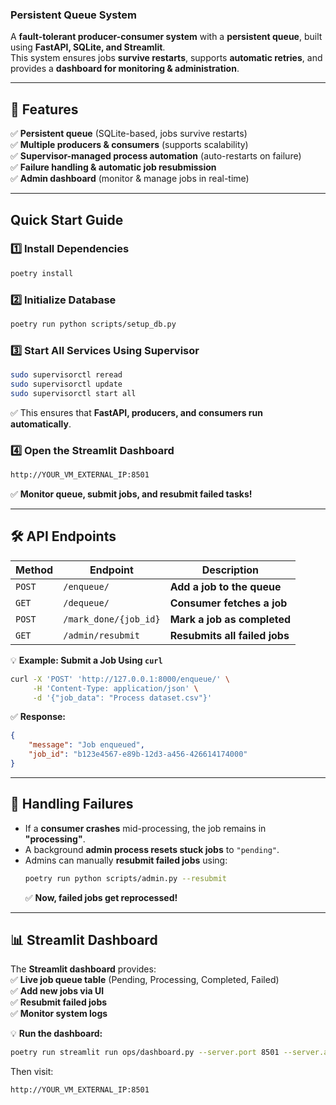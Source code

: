 ### **Persistent Queue System**
A **fault-tolerant producer-consumer system** with a **persistent queue**, built using **FastAPI, SQLite, and Streamlit**.  
This system ensures jobs **survive restarts**, supports **automatic retries**, and provides a **dashboard for monitoring & administration**.

---

## **🔹 Features**
✅ **Persistent queue** (SQLite-based, jobs survive restarts)  
✅ **Multiple producers & consumers** (supports scalability)  
✅ **Supervisor-managed process automation** (auto-restarts on failure)  
✅ **Failure handling & automatic job resubmission**  
✅ **Admin dashboard** (monitor & manage jobs in real-time)  

---

## **Quick Start Guide**
### **1️⃣ Install Dependencies**
```bash
poetry install
```

### **2️⃣ Initialize Database**
```bash
poetry run python scripts/setup_db.py
```

### **3️⃣ Start All Services Using Supervisor**
```bash
sudo supervisorctl reread
sudo supervisorctl update
sudo supervisorctl start all
```
✅ This ensures that **FastAPI, producers, and consumers run automatically**.  

### **4️⃣ Open the Streamlit Dashboard**
```bash
http://YOUR_VM_EXTERNAL_IP:8501
```
✅ **Monitor queue, submit jobs, and resubmit failed tasks!**  

---

## **🛠 API Endpoints**
| Method | Endpoint | Description |
|--------|---------|------------|
| `POST` | `/enqueue/` | **Add a job to the queue** |
| `GET`  | `/dequeue/` | **Consumer fetches a job** |
| `POST` | `/mark_done/{job_id}` | **Mark a job as completed** |
| `GET`  | `/admin/resubmit` | **Resubmits all failed jobs** |

💡 **Example: Submit a Job Using `curl`**
```bash
curl -X 'POST' 'http://127.0.0.1:8000/enqueue/' \
     -H 'Content-Type: application/json' \
     -d '{"job_data": "Process dataset.csv"}'
```

✅ **Response:**
```json
{
    "message": "Job enqueued",
    "job_id": "b123e4567-e89b-12d3-a456-426614174000"
}
```

---

## **🔄 Handling Failures**
- If a **consumer crashes** mid-processing, the job remains in **"processing"**.
- A background **admin process resets stuck jobs** to `"pending"`.
- Admins can manually **resubmit failed jobs** using:
  ```bash
  poetry run python scripts/admin.py --resubmit
  ```
  ✅ **Now, failed jobs get reprocessed!**

---

## **📊 Streamlit Dashboard**
The **Streamlit dashboard** provides:  
✅ **Live job queue table** (Pending, Processing, Completed, Failed)  
✅ **Add new jobs via UI**  
✅ **Resubmit failed jobs**  
✅ **Monitor system logs**  

💡 **Run the dashboard:**
```bash
poetry run streamlit run ops/dashboard.py --server.port 8501 --server.address 0.0.0.0
```
Then visit:
```
http://YOUR_VM_EXTERNAL_IP:8501
```
